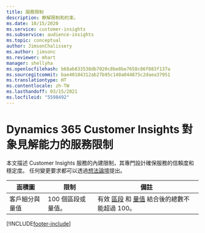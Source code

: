 ```yaml
---
title: 服務限制
description: 瞭解限制和約束。
ms.date: 10/15/2020
ms.service: customer-insights
ms.subservice: audience-insights
ms.topic: conceptual
author: JimsonChalissery
ms.author: jimsonc
ms.reviewer: mhart
manager: shellyha
ms.openlocfilehash: b68ab833538db7020c8be8be7658c86f083f137a
ms.sourcegitcommit: bae40184312ab27b95c140a044875c2daea37951
ms.translationtype: HT
ms.contentlocale: zh-TW
ms.lasthandoff: 03/15/2021
ms.locfileid: "5598492"
---
```

# <a name="service-limits-in-dynamics-365-customer-insights-audience-insights-capability"></a>Dynamics 365 Customer Insights 對象見解能力的服務限制

本文描述 Customer Insights 服務的內建限制，其專門設計確保服務的信賴度和穩定度。 任何變更要求都可以透過[想法論壇](https://go.microsoft.com/fwlink/?linkid=2074172)提出。 
 
| 面積圖  | 限制  | 備註 |
|-------------|---------------------------------------------------------------------|---------------------------------------------------------------------|
| 客戶細分與量值 | 100 個區段或量值。 | 有效 [區段](segments.md) 和 [量值](measures.md) 結合後的總數不能超過 100。  |


[!INCLUDE[footer-include](../includes/footer-banner.md)]